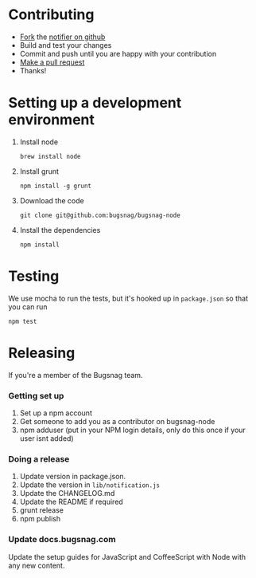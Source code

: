 Contributing
============

-   [Fork](https://help.github.com/articles/fork-a-repo) the [notifier on github](https://github.com/bugsnag/bugsnag-node)
-   Build and test your changes
-   Commit and push until you are happy with your contribution
-   [Make a pull request](https://help.github.com/articles/using-pull-requests)
-   Thanks!

Setting up a development environment
====================================

1. Install node

    ```
    brew install node
    ```

1. Install grunt

    ```
    npm install -g grunt
    ```

1. Download the code

    ```
    git clone git@github.com:bugsnag/bugsnag-node
    ```

1. Install the dependencies

    ```
    npm install
    ```

Testing
=======

We use mocha to run the tests, but it's hooked up in `package.json` so that you can run

```
npm test
```

Releasing
=========

If you're a member of the Bugsnag team.

### Getting set up

1. Set up a npm account
1. Get someone to add you as a contributor on bugsnag-node
1. npm adduser (put in your NPM login details, only do this once if your user isnt added)

### Doing a release

1. Update version in package.json.
1. Update the version in `lib/notification.js`
1. Update the CHANGELOG.md
1. Update the README if required
1. grunt release
1. npm publish

### Update docs.bugsnag.com

Update the setup guides for JavaScript and CoffeeScript with Node with any new
content.
